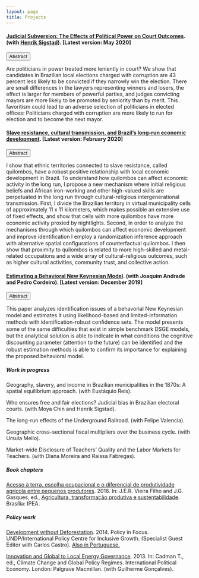 ```yaml
---
layout: page
title: Projects
---
```


#### [Judicial Subversion: The Effects of Political Power on Court Outcomes](https://gbrlambais.github.io/judicial_subversion.pdf). (with [Henrik Sigstad](https://hsigstad.github.io)). [Latest version: May 2020]

<button class="collapsible" id="subversion">Abstract</button>

<div class="content" id="subversiondata" markdown="1">
Are politicians in power treated more leniently in court? We show that
candidates in Brazilian local elections charged with corruption are 43
percent less likely to be convicted if they narrowly win the
election. There are small differences in the lawyers representing
winners and losers, the effect is larger for members of powerful
parties, and judges convicting mayors are more likely to be promoted
by seniority than by merit. This favoritism could lead to an adverse
selection of politicians in elected offices: Politicians charged with
corruption are more likely to run for election and to become the next
mayor.
</div>

#### [Slave resistance, cultural transmission, and Brazil’s long-run economic development](https://gbrlambais.github.io/resistance_longrun.pdf). [Latest version: February 2020]

<button class="collapsible" id="slave">Abstract</button>

<div class="content" id="slavedata" markdown="1">
 I show that ethnic territories connected to slave resistance, called quilombos, have a robust positive relationship with local economic development in Brazil. To understand how quilombos can affect economic activity in the long run, I propose a new mechanism where initial religious beliefs and African iron-working and other high-valued skills are perpetuated in the long run through cultural-religious intergenerational transmission. First, I divide the Brazilian territory in virtual municipality cells of approximately 11 x 11 kilometers, which makes possible an extensive use of ﬁxed eﬀects, and show that cells with more quilombos have more economic activity proxied by nightlights. Second, in order to analyze the mechanisms through which quilombos can aﬀect economic development and improve identiﬁcation I employ a randomization inference approach with alternative spatial configurations of counterfactual quilombos. I then show that proximity to quilombos is related to more high-skilled and metal-related occupations and a wide array of cultural-religious outcomes, such as higher cultural activities, community trust, and collective action.
</div>

#### [Estimating a Behavioral New Keynesian Model](https://arxiv.org/abs/1912.07601). (with Joaquim Andrade and Pedro Cordeiro). [Latest version: December 2019]

<button class="collapsible" id="brnk">Abstract</button>

<div class="content" id="brnkdata" markdown="1">
 This paper analyzes identiﬁcation issues of a behavorial New Keynesian model and estimates it using likelihood-based and limited-information methods with identiﬁcation-robust conﬁdence sets. The model presents some of the same diﬃculties that exist in simple benchmark DSGE models, but the analytical solution is able to indicate in what conditions the cognitive discounting parameter (attention to the future) can be identiﬁed and the robust estimation methods is able to conﬁrm its importance for explaining the proposed behavioral model.
</div>

##### Work in progress

Geography, slavery, and income in Brazilian municipalities in the 1870s: A spatial equilibrium approach. (with Eustáquio Reis).

Who ensures free and fair elections? Judicial bias in Brazilian electoral courts. (with Moya Chin and Henrik Sigstad).

The long-run effects of the Underground Railroad. (with Felipe Valencia).

Geographic cross-sectional fiscal multipliers over the business cycle. (with Ursula Mello).

Market-wide Disclosure of Teachers’ Quality and the Labor Markets for Teachers. (with Diana Moreira and Raissa Fabregas).

##### Book chapters

[Acesso à terra, escolha ocupacional e o diferencial de produtividade agrícola entre pequenos produtores](https://www.ipea.gov.br/portal/images/stories/PDFs/livros/livros/160725_agricultura_transformacao_produtiva_cap_06.pdf). 2016.
In: J.E.R. Vieira Filho and J.G. Gasques, ed., [Agricultura, transformação produtiva e sustentabilidade](https://www.ipea.gov.br/portal/images/stories/PDFs/livros/livros/160725_agricultura_transformacao_produtiva.pdf). Brasília: IPEA.



##### Policy work

[Development without Deforestation](https://ipcig.org/pub/eng/PiF29_10_years_Development_without_Deforestation.pdf). 2014. Policy in Focus. UNDP/International Policy Centre for Inclusive Growth. (Specialist Guest Editor with Carlos Castro). [Also in Portuguese.](https://ipcig.org/pub/port/PiF29PT_10_anos_Desenvolvimento_sem_Desmatamento.pdf)

[Innovation and Global to Local Energy Governance](https://link.springer.com/chapter/10.1057/9781137006127_12). 2013. In: Cadman T., ed., Climate Change and Global Policy Regimes. International Political Economy. London: Palgrave Macmillan. (with Guilherme Gonçalves).